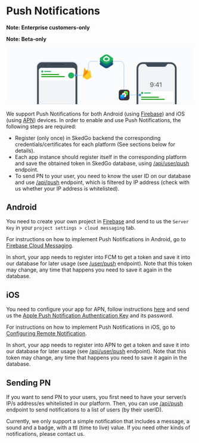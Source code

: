 # Push Notifications

**Note: Enterprise customers-only**

**Note: Beta-only**

![Notification](/img/tripgo-api-notification@2x-100.jpg)

We support Push Notifications for both Android (using [Firebase](https://firebase.google.com/docs/notifications/?hl=es)) and iOS (using [APN](https://developer.apple.com/notifications/)) devices. In order to enable and use Push Notifications, the following steps are required:

- Register (only once) in SkedGo backend the corresponding credentials/certificates for each platform (See sections below for details).
- Each app instance should register itself in the corresponding platform and save the obtained token in SkedGo database, using [/api/user/push](https://developer.tripgo.com/swagger/?url=https://raw.githubusercontent.com/skedgo/tripgo-api/gh-pages/specs/pn.swagger.yaml) endpoint.
- To send PN to your user, you need to know the user ID on our database and use [/api/push](https://developer.tripgo.com/swagger/?url=https://raw.githubusercontent.com/skedgo/tripgo-api/gh-pages/specs/pn.swagger.yaml) endpoint, which is filtered by IP address (check with us whether your IP address is whitelisted). 

## Android

You need to create your own project in [Firebase](https://console.firebase.google.com) and send to us the `Server Key` in your `project settings > cloud messaging` tab.

For instructions on how to implement Push Notifications in Android, go to [Firebase Cloud Messaging](https://firebase.google.com/docs/cloud-messaging).

In short, your app needs to register into FCM to get a token and save it into our database for later usage (see [/user/push](https://developer.tripgo.com/swagger/?url=https://raw.githubusercontent.com/skedgo/tripgo-api/gh-pages/specs/pn.swagger.yaml) endpoint). Note that this token may change, any time that happens you need to save it again in the database.


## iOS

You need to configure your app for APN, follow instructions [here](http://help.apple.com/xcode/mac/current/#/dev11b059073) and send us the [Apple Push Notification Authentication Key](http://help.apple.com/xcode/mac/current/#/dev11b059073?sub=dev1eb5dfe65) and its password.

For instructions on how to implement Push Notifications in iOS, go to [Configuring Remote Notification](https://developer.apple.com/library/content/documentation/NetworkingInternet/Conceptual/RemoteNotificationsPG/HandlingRemoteNotifications.html#//apple_ref/doc/uid/TP40008194-CH6-SW4).

In short, your app needs to register into APN to get a token and save it into our database for later usage (see [/api/user/push](https://developer.tripgo.com/swagger/?url=https://raw.githubusercontent.com/skedgo/tripgo-api/gh-pages/specs/pn.swagger.yaml) endpoint). Note that this token may change, any time that happens you need to save it again in the database.

## Sending PN

If you want to send PN to your users, you first need to have your server/s IP/s address/es whitelisted in our platform. Then, you can use [/api/push](https://developer.tripgo.com/swagger/?url=https://raw.githubusercontent.com/skedgo/tripgo-api/gh-pages/specs/pn.swagger.yaml) endpoint to send notifications to a list of users (by their userID).

Currently, we only support a simple notification that includes a message, a sound and a badge, with a ttl (time to live) value. If you need other kinds of notifications, please contact us.



